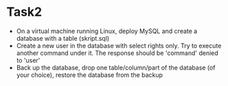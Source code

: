 # Task2
* On a virtual machine running Linux, deploy MySQL and create a database with a table (skript.sql)
* Create a new user in the database with select rights only. Try to execute another command under it. The response should be 'command' denied to 'user'
* Back up the database, drop one table/column/part of the database (of your choice), restore the database from the backup
